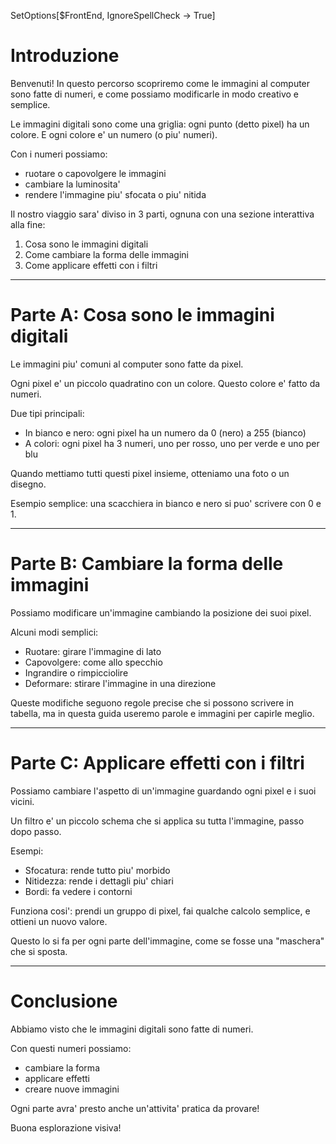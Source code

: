 
SetOptions[$FrontEnd, IgnoreSpellCheck -> True]

# Introduzione

Benvenuti! In questo percorso scopriremo come le immagini al computer sono fatte di numeri, e come possiamo modificarle in modo creativo e semplice.

Le immagini digitali sono come una griglia: ogni punto (detto pixel) ha un colore. E ogni colore e' un numero (o piu' numeri).

Con i numeri possiamo:

- ruotare o capovolgere le immagini
- cambiare la luminosita'
- rendere l'immagine piu' sfocata o piu' nitida

Il nostro viaggio sara' diviso in 3 parti, ognuna con una sezione interattiva alla fine:

1. Cosa sono le immagini digitali
2. Come cambiare la forma delle immagini
3. Come applicare effetti con i filtri

---

# Parte A: Cosa sono le immagini digitali

Le immagini piu' comuni al computer sono fatte da pixel.

Ogni pixel e' un piccolo quadratino con un colore. Questo colore e' fatto da numeri.

Due tipi principali:

- In bianco e nero: ogni pixel ha un numero da 0 (nero) a 255 (bianco)
- A colori: ogni pixel ha 3 numeri, uno per rosso, uno per verde e uno per blu

Quando mettiamo tutti questi pixel insieme, otteniamo una foto o un disegno.

Esempio semplice: una scacchiera in bianco e nero si puo' scrivere con 0 e 1.

---

# Parte B: Cambiare la forma delle immagini

Possiamo modificare un'immagine cambiando la posizione dei suoi pixel.

Alcuni modi semplici:

- Ruotare: girare l'immagine di lato
- Capovolgere: come allo specchio
- Ingrandire o rimpicciolire
- Deformare: stirare l'immagine in una direzione

Queste modifiche seguono regole precise che si possono scrivere in tabella, ma in questa guida useremo parole e immagini per capirle meglio.

---

# Parte C: Applicare effetti con i filtri

Possiamo cambiare l'aspetto di un'immagine guardando ogni pixel e i suoi vicini.

Un filtro e' un piccolo schema che si applica su tutta l'immagine, passo dopo passo.

Esempi:

- Sfocatura: rende tutto piu' morbido
- Nitidezza: rende i dettagli piu' chiari
- Bordi: fa vedere i contorni

Funziona cosi': prendi un gruppo di pixel, fai qualche calcolo semplice, e ottieni un nuovo valore.

Questo lo si fa per ogni parte dell'immagine, come se fosse una "maschera" che si sposta.

---

# Conclusione

Abbiamo visto che le immagini digitali sono fatte di numeri.

Con questi numeri possiamo:

- cambiare la forma
- applicare effetti
- creare nuove immagini

Ogni parte avra' presto anche un'attivita' pratica da provare!

Buona esplorazione visiva!
